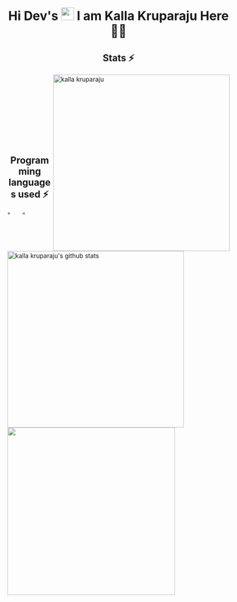 <h1 align="center">Hi Dev's <img src="https://github.com/TheDudeThatCode/TheDudeThatCode/blob/master/Assets/Hi.gif" width="29px"> I am Kalla Kruparaju Here 👨‍🎓</h1>




<h2 align="center">Stats ⚡</h2>

<p>
  <div>
   
   <a href="https://github.com/denvercoder1/github-readme-streak-stats" title="Go to Source">
      <img align="right" width=400 src="https://github-readme-streak-stats.herokuapp.com/?user=kallakruparaju&theme=react&border=61dafb&hide_border=true" alt="kalla kruparaju" />
    </a> 

   <a href="https://github.com/hackcoderr/github-readme-stats">
  <img align="left" width=400 src="https://github-readme-stats.anuraghazra1.vercel.app/api?username=kallakruparaju&show_icons=true&include_all_commits=true&theme=react&border=61dafb&hide_border=true" alt="kalla kruparaju's github stats" />
</a> 
    
  </div>
    </p>

 <br><br><br><br><br><br><br><br><br>
 
 <h2 align="center">Programming languages used ⚡</h2>
 
 <p>


<div>   
 " &nbsp;&nbsp;&nbsp;&nbsp;&nbsp;&nbsp;"
  
  <a href="https://github.com/hackcoderr/github-readme-stats">
  <img a width=380 align="center" src="https://github-readme-stats.anuraghazra1.vercel.app/api/top-langs/?username=kallakruparaju&langs_count=8&layout=compact&theme=react&border=61dafb&hide_border=true" />
</a>
    
 </div>
 </p>
  

  

